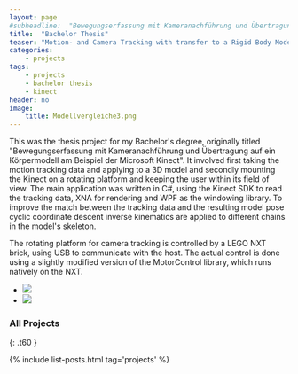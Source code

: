 ```yaml
---
layout: page
#subheadline:  "Bewegungserfassung mit Kameranachführung und Übertragung auf ein Körpermodell am Beispiel der Microsoft Kinect"
title:  "Bachelor Thesis"
teaser: "Motion- and Camera Tracking with transfer to a Rigid Body Model using Microsoft Kinect"
categories:
    - projects
tags:
    - projects
    - bachelor thesis
    - kinect
header: no
image:
    title: Modellvergleiche3.png
---
```


This was the thesis project for my Bachelor's degree, originally titled "Bewegungserfassung mit Kameranachführung und Übertragung auf ein Körpermodell am Beispiel der Microsoft Kinect". It involved first taking the motion tracking data
 and applying to a 3D model and secondly mounting the Kinect on a rotating platform and keeping the user within its field of view. The main application was written in C#, using the Kinect SDK to read the tracking data, XNA for rendering and WPF as the windowing library.
To improve the match between the tracking data and the resulting model pose cyclic coordinate descent inverse kinematics are applied to different chains in the model's skeleton.

The rotating platform for camera tracking is controlled by a LEGO NXT brick, using USB to communicate with the host. The actual control is done using a slightly modified version of the MotorControl library, which runs natively on the NXT.
 

<ul class="clearing-thumbs small-block-grid-4" data-clearing>
  <li><a href="{{ site.url }}/images/Modellvergleiche3.png"><img data-caption="" class="th" src="{{ site.url }}/images/Modellvergleiche3.png"></a></li>
  <li><a href="{{ site.url }}/images/Anwendungsfenster.png"><img data-caption="" class="th" src="{{ site.url }}/images/Anwendungsfenster.png"></a></li>
</ul>

### All Projects
{: .t60 }

{% include list-posts.html tag='projects' %}